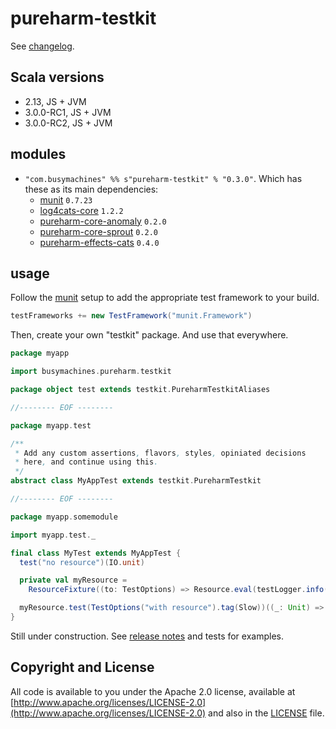 # pureharm-testkit

See [changelog](./CHANGELOG.md).

## Scala versions

- 2.13, JS + JVM
- 3.0.0-RC1, JS + JVM
- 3.0.0-RC2, JS + JVM

## modules

- `"com.busymachines" %% s"pureharm-testkit" % "0.3.0"`. Which has these as its main dependencies:
  - [munit](https://github.com/scalameta/munit/releases) `0.7.23`
  - [log4cats-core](https://github.com/typelevel/log4cats/releases) `1.2.2`
  - [pureharm-core-anomaly](https://github.com/busymachines/pureharm-core/releases) `0.2.0`
  - [pureharm-core-sprout](https://github.com/busymachines/pureharm-core/releases) `0.2.0`
  - [pureharm-effects-cats](https://github.com/busymachines/pureharm-effects-cats/releases) `0.4.0`

## usage

Follow the [munit](https://scalameta.org/munit/docs/getting-started.html) setup to add the appropriate test framework to your build.

```scala
testFrameworks += new TestFramework("munit.Framework")
```

Then, create your own "testkit" package. And use that everywhere.

```scala
package myapp

import busymachines.pureharm.testkit

package object test extends testkit.PureharmTestkitAliases

//-------- EOF --------

package myapp.test

/**
 * Add any custom assertions, flavors, styles, opiniated decisions
 * here, and continue using this.
 */
abstract class MyAppTest extends testkit.PureharmTestkit

//-------- EOF --------

package myapp.somemodule

import myapp.test._

final class MyTest extends MyAppTest {
  test("no resource")(IO.unit)

  private val myResource =
    ResourceFixture((to: TestOptions) => Resource.eval(testLogger.info(s"Making: $to") >> Timer[IO].sleep(10.millis)))

  myResource.test(TestOptions("with resource").tag(Slow))((_: Unit) => testLogger.info("Executing test w/ resource"))
}
```

Still under construction. See [release notes](https://github.com/busymachines/pureharm-testkit/releases) and tests for examples.

## Copyright and License

All code is available to you under the Apache 2.0 license, available
at [http://www.apache.org/licenses/LICENSE-2.0](http://www.apache.org/licenses/LICENSE-2.0) and also in
the [LICENSE](./LICENSE) file.
